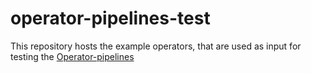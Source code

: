 # operator-pipelines-test
This repository hosts the example operators,
that are used as input for testing the [Operator-pipelines](https://github.com/redhat-openshift-ecosystem/operator-pipelines)